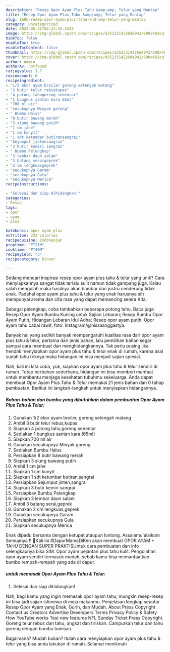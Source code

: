 ```yaml
---
description: "Resep Opor Ayam Plus Tahu &amp;amp; Telur yang Mantap"
title: "Resep Opor Ayam Plus Tahu &amp;amp; Telur yang Mantap"
slug: 1606-resep-opor-ayam-plus-tahu-and-amp-telur-yang-mantap
category: Uncategorized
date: 2022-05-31T02:21:41.343Z
image: https://img-global.cpcdn.com/recipes/a3523314226de942/680x482cq70/opor-ayam-plus-tahu-telur-foto-resep-utama.jpg
hideToc: false
enableToc: true
enableTocContent: false
thumbnail: https://img-global.cpcdn.com/recipes/a3523314226de942/680x482cq70/opor-ayam-plus-tahu-telur-foto-resep-utama.jpg
cover: https://img-global.cpcdn.com/recipes/a3523314226de942/680x482cq70/opor-ayam-plus-tahu-telur-foto-resep-utama.jpg
author: Admin
authorAv: notfound
ratingvalue: 3.7
reviewcount: 6
recipeingredient:
- "1/2 ekor ayam broiler goreng setengah matang"
- "3 butir telur rebuskupas"
- "4 potong tahugoreng sebentar"
- "1 bungkus santan kara 65ml"
- "700 ml air"
- "secukupnya Minyak goreng"
- " Bumbu Halus"
- "8 butir bawang merah"
- "3 siung bawang putih"
- "1 cm jahe"
- "1 cm kunyit"
- "1 sdt ketumbar butiransangrai"
- "Sejumput jintensangrai"
- "3 butir kemiri sangrai"
- " Bumbu Pelengkap"
- "3 lembar daun salam"
- "3 batang seraigeprek"
- "2 cm lengkuasgeprek"
- "secukupnya Garam"
- "secukupnya Gula"
- "secukupnya Merica"
recipeinstructions:

- "Selesai dan siap dihidangkan!"
categories:
- Resep
tags:
- opor
- ayam
- plus

katakunci: opor ayam plus 
nutrition: 252 calories
recipecuisine: Indonesian
preptime: "PT21M"
cooktime: "PT40M"
recipeyield: "3"
recipecategory: Dinner

---
```





Sedang mencari inspirasi resep opor ayam plus tahu &amp; telur yang unik? Cara menyiapkannya sangat tidak terlalu sulit namun tidak gampang juga. Kalau salah mengolah maka hasilnya akan hambar dan justru cenderung tidak enak. Padahal opor ayam plus tahu &amp; telur yang enak harusnya sih mempunyai aroma dan cita rasa yang dapat memancing selera Kita.





Sebagai pelengkap, coba tambahkan beberapa potong tahu. Baca juga: Resep Opor Ayam Bumbu Kuning untuk Sajian Lebaran; Resep Bumbu Opor Ayam Putih, Hidangan Lebaran Idul Adha; Resep opor ayam putih. Opor ayam tahu cabai rawit. foto: Instagram/@nissaanggastya.

Banyak hal yang sedikit banyak mempengaruhi kualitas rasa dari opor ayam plus tahu &amp; telur, pertama dari jenis bahan, lalu pemilihan bahan segar sampai cara membuat dan menghidangkannya. Tak perlu pusing jika hendak menyiapkan opor ayam plus tahu &amp; telur enak di rumah, karena asal sudah tahu triknya maka hidangan ini bisa menjadi sajian spesial.






Nah, kali ini kita coba, yuk, siapkan opor ayam plus tahu &amp; telur sendiri di rumah. Tetap berbahan sederhana, hidangan ini bisa memberi manfaat untuk membantu menjaga kesehatan tubuhmu sekeluarga. Anda dapat membuat Opor Ayam Plus Tahu &amp; Telur memakai 21 jenis bahan dan 0 tahap pembuatan. Berikut ini langkah-langkah untuk menyiapkan hidangannya.

<!--inarticleads1-->

##### Bahan-bahan dan bumbu yang dibutuhkan dalam pembuatan Opor Ayam Plus Tahu &amp; Telur:

1. Gunakan 1/2 ekor ayam broiler, goreng setengah matang
1. Ambil 3 butir telur rebus,kupas
1. Siapkan 4 potong tahu,goreng sebentar
1. Sediakan 1 bungkus santan kara (65ml)
1. Siapkan 700 ml air
1. Gunakan secukupnya Minyak goreng
1. Sediakan  Bumbu Halus
1. Persiapkan 8 butir bawang merah
1. Siapkan 3 siung bawang putih
1. Ambil 1 cm jahe
1. Siapkan 1 cm kunyit
1. Siapkan 1 sdt ketumbar butiran,sangrai
1. Persiapkan Sejumput jinten,sangrai
1. Siapkan 3 butir kemiri sangrai
1. Persiapkan  Bumbu Pelengkap
1. Siapkan 3 lembar daun salam
1. Ambil 3 batang serai,geprek
1. Gunakan 2 cm lengkuas,geprek
1. Gunakan secukupnya Garam
1. Persiapkan secukupnya Gula
1. Siapkan secukupnya Merica


Enak dipadu bersama dengan ketupat ataupun lontong. Assalamu&#39;alaikum Semuanya !! 👋Kali ini #DapurMamaDiKen akan membuat OPOR AYAM + TAHU DENGAN SUPER PRAKTISUntuk cara pembuatan dan info selengkapnya bisa SIM. Opor ayam pejantan plus tahu kulit. Pengolahan opor ayam sendiri termasuk mudah, sebab kamu bisa memanfaatkan bumbu rempah-rempah yang ada di dapur. 

<!--inarticleads2-->

#####  untuk memasak Opor Ayam Plus Tahu &amp; Telur:


1. Selesai dan siap dihidangkan!

Nah, bagi kamu yang ingin memasak opor ayam tahu, mungkin resep-resep ini bisa jadi sajian istimewa di meja makanmu. Penjelasan lengkap seputar Resep Opor Ayam yang Enak, Gurih, dan Mudah. About Press Copyright Contact us Creators Advertise Developers Terms Privacy Policy &amp; Safety How YouTube works Test new features NFL Sunday Ticket Press Copyright. Goreng telur rebus dan tahu, angkat dan tiriskan. Campurkan telur dan tahu goreng dengan bumbu tumisan. 

Bagaimana? Mudah bukan? Itulah cara menyiapkan opor ayam plus tahu &amp; telur yang bisa anda lakukan di rumah. Selamat menikmati
